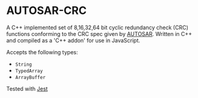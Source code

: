 # AUTOSAR-CRC

A C++ implemented set of 8,16,32,64 bit cyclic redundancy check (CRC) functions conforming to the CRC spec given by [AUTOSAR](https://www.autosar.org/). Written in C++ and compiled as a 'C++ addon' for use in JavaScript.

Accepts the following types:

* `String`
* `TypedArray`
* `ArrayBuffer`

Tested with [Jest](https://jestjs.io/)
